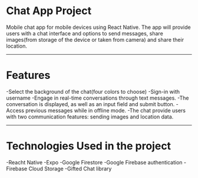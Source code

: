 # Chat App Project

Mobile chat app for mobile devices using React Native. The app will provide users with a chat interface and options to send messages, share images(from storage of the device or taken from camera) and share their location.

---

# Features

-Select the background of the chat(four colors to choose)
-Sign-in with username
-Engage in real-time conversations through text messages.
-The conversation is displayed, as well as an input field and submit button.
-Access previous messages while in offline mode.
-The chat provide users with two communication features: sending images and location data.

---

# Technologies Used in the project

-Reacht Native
-Expo
-Google Firestore
-Google Firebase authentication
-Firebase Cloud Storage
-Gifted Chat library
